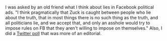 I was asked by an old friend what I think about lies in Facebook political ads. "I think pragmatically that Zuck is caught between people who lie about the truth, that in most things there is no such thing as the truth, and all politicians lie, and we accept that, and only an asshole would try to impose rules on FB that they aren't willing to impose on themselves." Also, I did a <a href="https://twitter.com/davewiner/status/1191370393745051650">Twitter poll</a> that was more of an editorial. 
